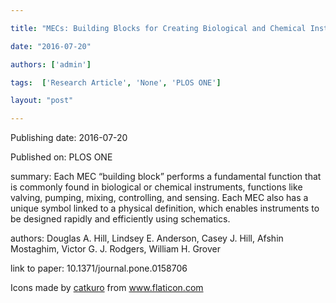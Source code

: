 ---
title: "MECs: Building Blocks for Creating Biological and Chemical Instruments"
date: "2016-07-20"
authors: ['admin']
tags:  ['Research Article', 'None', 'PLOS ONE']
layout: "post"
---
Publishing date: 2016-07-20

Published on: PLOS ONE

summary: Each MEC “building block” performs a fundamental function that is commonly found in biological or chemical instruments, functions like valving, pumping, mixing, controlling, and sensing. Each MEC also has a unique symbol linked to a physical definition, which enables instruments to be designed rapidly and efficiently using schematics.

authors: Douglas A. Hill, Lindsey E. Anderson, Casey J. Hill, Afshin Mostaghim, Victor G. J. Rodgers, William H. Grover

link to paper: 10.1371/journal.pone.0158706

Icons made by <a href="https://www.flaticon.com/free-icon/bookshelves_3576884" title="catkuro">catkuro</a> from <a href="https://www.flaticon.com/" title="Flaticon"> www.flaticon.com</a>